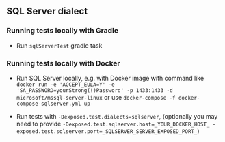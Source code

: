 ## SQL Server dialect  

### Running tests locally with Gradle
* Run `sqlServerTest` gradle task  

### Running tests locally with Docker
* Run SQL Server locally, e.g. with Docker image with command like
`docker run -e 'ACCEPT_EULA=Y' -e 'SA_PASSWORD=yourStrong(!)Password' -p 1433:1433 -d microsoft/mssql-server-linux`
or use `docker-compose -f docker-compose-sqlserver.yml up` 

* Run tests with `-Dexposed.test.dialects=sqlserver`, 
(optionally you may need to provide `-Dexposed.test.sqlserver.host=_YOUR_DOCKER_HOST_ -exposed.test.sqlserver.port=_SQLSERVER_SERVER_EXPOSED_PORT_`)

